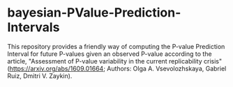 # bayesian-PValue-Prediction-Intervals
This repository provides a friendly way of computing the P-value Prediction Interval for future P-values given an observed P-value according to the article, "Assessment of P-value variability in the current replicability crisis" (https://arxiv.org/abs/1609.01664; Authors: Olga A. Vsevolozhskaya, Gabriel Ruiz, Dmitri V. Zaykin).
